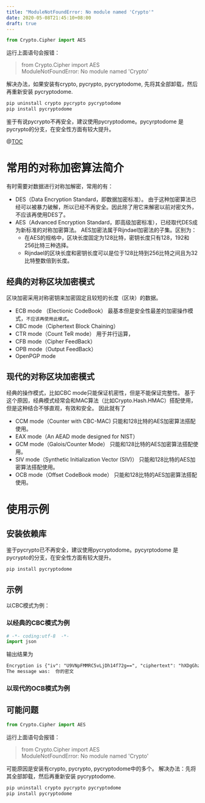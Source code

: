 ```yaml
---
title: "ModuleNotFoundError: No module named 'Crypto'"
date: 2020-05-08T21:45:10+08:00
draft: true
---
```


```python
from Crypto.Cipher import AES
```
运行上面语句会报错：
>from Crypto.Cipher import AES  
>ModuleNotFoundError: No module named 'Crypto'

解决办法，如果安装有crypto, pycrypto, pycryptodome, 先将其全部卸载，然后再重新安装 pycryptodome.

```sh
pip uninstall crypto pycrypto pycryptodome
pip install pycryptodome
```
鉴于有说pycrypto不再安全，建议使用pycryptodome。pycyrptodome 是pycrypto的分支，在安全性方面有较大提升。

@[TOC](使用python进行AES对称加密解密)
# 常用的对称加密算法简介
有时需要对数据进行对称加解密，常用的有：
- DES（Data Encryption Standard，即数据加密标准）。
	由于这种加密算法已经可以被暴力破解，所以已经不再安全。因此除了用它来解密以前对密文外，不应该再使用DES了。
- AES（Advanced Encryption Standard，即高级加密标准），已经取代DES成为新标准的对称加密算法。
	AES加密法属于Rijndael加密法的子集。区别为：
	- 在AES的规格中，区块长度固定为128比特，密钥长度只有128，192和256比特三种选择。
	- Rijndael的区块长度和密钥长度可以是位于128比特到256比特之间且为32比特整数倍到长度。

## 经典的对称区块加密模式
区块加密采用对称密钥来加密固定且较短的长度（区块）的数据。
- ECB mode （Electionic CodeBook）
	最基本但是安全性最差的加密操作模式，`不应该再使用此模式`。
- CBC mode（Ciphertext Block Chaining）
- CTR mode（Count TeR mode）
	用于并行运算，
- CFB mode（Cipher FeedBack）
- OPB mode（Output FeedBack）
- OpenPGP mode
## 现代的对称区块加密模式
经典的操作模式，比如CBC mode只能保证机密性，但是不能保证完整性。
基于这个原因，经典模式经常会和MAC算法（比如Crypto.Hash.HMAC）搭配使用，但是这种结合不够直观，有效和安全。
因此就有了

 - CCM mode（Counter with CBC-MAC)
	 只能和128比特的AES加密算法搭配使用。
 - EAX mode（An AEAD mode designed for NIST）
-	GCM mode（Galois/Counter Mode）
	只能和128比特的AES加密算法搭配使用。
- SIV mode（Synthetic Initialization Vector (SIV)）
	只能和128比特的AES加密算法搭配使用。
- OCB mode（Offset CodeBook mode）
	只能和128比特的AES加密算法搭配使用。
# 使用示例
## 安装依赖库
鉴于pycrypto已不再安全，建议使用pycryptodome。pycyrptodome 是pycrypto的分支，在安全性方面有较大提升。
```python
pip install pycryptodome
```
## 示例
以CBC模式为例：
### 以经典的CBC模式为例
```python
# -*- coding:utf-8  -*-
import json
```
输出结果为
```txt
Encryption is {"iv": "U9VNpFMMRC5vLjDh14f72g==", "ciphertext": "hXDgGhzs70T5PoIwiYOxDg=="}
The message was:  你的密文
```
### 以现代的OCB模式为例
## 可能问题
```python
from Crypto.Cipher import AES
```
运行上面语句会报错：
>from Crypto.Cipher import AES  
>ModuleNotFoundError: No module named 'Crypto'

可能原因是安装有crypto, pycrypto, pycryptodome中的多个。
解决办法：先将其全部卸载，然后再重新安装 pycryptodome.

```sh
pip uninstall crypto pycrypto pycryptodome
pip install pycryptodome
```



 [1]: http://meta.math.stackexchange.com/questions/5020/mathjax-basic-tutorial-and-quick-reference
 [2]: https://mermaidjs.github.io/
 [3]: https://mermaidjs.github.io/
 [4]: http://adrai.github.io/flowchart.js/